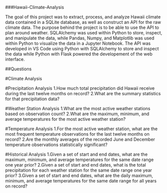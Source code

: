 ###Hawaii-Climate-Analysis

The goal of this project was to extract, process, and analyze Hawaii climate data contained in a SQLite database, as well as construct an API for the raw climate data. The purpose behind the project is to be able to use the API to plan around weather. SQLAlchemy was used within Python to store, inspect, and manipulate the data, while Pandas, Numpy, and Matplotlib was used within Python to visualize the data in a Jupyter Notebook. The API was developed in VS Code using Python with SQLAlchemy to store and inspect the data while Python with Flask powered the developement of the web interface.

##Questions

#Climate Analysis

#Precipitation Analysis
1.How much total precipitation did Hawaii receive during the last twelve months on record?
2.What are the summary statistics for that precipitation data?

#Weather Station Analysis
1.What are the most active weather stations based on observation count?
2.What are the maximum, minimum, and average temperatures for the most active weather station?

#Temperature Analysis
1.For the most active weather station, what are the most frequent temperature observations for the last twelve months on record?
2.Are the monthly averages of the recorded June and December temperature observations statistically significant?

#Historical Analysis
1.Given a set of start and end dates, what are the maximum, minimum, and average temperatures for the same date range one year prior?
2.Given a set of start and end dates, what is the total precipitation for each weather station for the same date range one year prior?
3.Given a set of start and end dates, what are the daily maximum, minimum, and average temperatures for the same date range for all years on record?